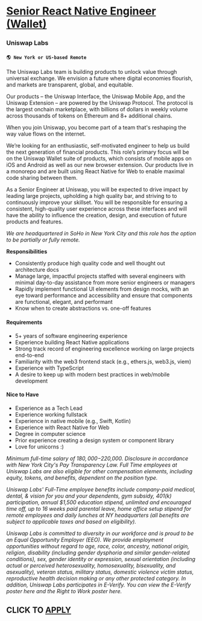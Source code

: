 # [Senior React Native Engineer (Wallet) ](https://www.remotewlb.com/apply/senior-react-native-engineer-wallet)  
### Uniswap Labs  
#### `🌎 New York or US-based Remote `  

The Uniswap Labs team is building products to unlock value through universal exchange. We envision a future where digital economies flourish, and markets are transparent, global, and equitable.

Our products – the Uniswap Interface, the Uniswap Mobile App, and the Uniswap Extension – are powered by the Uniswap Protocol. The protocol is the largest onchain marketplace, with billions of dollars in weekly volume across thousands of tokens on Ethereum and 8+ additional chains.

When you join Uniswap, you become part of a team that's reshaping the way value flows on the internet.

We’re looking for an enthusiastic, self-motivated engineer to help us build the next generation of financial products. This role’s primary focus will be on the Uniswap Wallet suite of products, which consists of mobile apps on iOS and Android as well as our new browser extension. Our products live in a monorepo and are built using React Native for Web to enable maximal code sharing between them.

As a Senior Engineer at Uniswap, you will be expected to drive impact by leading large projects, upholding a high quality bar, and striving to to continuously improve your skillset. You will be responsible for ensuring a consistent, high-quality user experience across these interfaces and will have the ability to influence the creation, design, and execution of future products and features.

_We are headquartered in SoHo in New York City and this role has the option to be partially or fully remote._

**Responsibilities**

  * Consistently produce high quality code and well thought out architecture docs
  * Manage large, impactful projects staffed with several engineers with minimal day-to-day assistance from more senior engineers or managers
  * Rapidly implement functional UI elements from design mocks, with an eye toward performance and accessibility and ensure that components are functional, elegant, and performant
  * Know when to create abstractions vs. one-off features

#### **Requirements**

  * 5+ years of software engineering experience
  * Experience building React Native applications
  * Strong track record of engineering excellence working on large projects end-to-end
  * Familiarity with the web3 frontend stack (e.g., ethers.js, web3.js, viem)
  * Experience with TypeScript
  * A desire to keep up with modern best practices in web/mobile development

#### **Nice to Have**

  * Experience as a Tech Lead
  * Experience working fullstack
  * Experience in native mobile (e.g., Swift, Kotlin)
  * Experience with React Native for Web
  * Degree in computer science
  * Prior experience creating a design system or component library
  * Love for unicorns :)

_Minimum full-time salary of $180,000-$220,000. Disclosure in accordance with New York City's Pay Transparency Law._ _Full Time employees at Uniswap Labs are also eligible for other compensation elements, including equity, tokens, and benefits, dependent on the position type._

_Uniswap Labs' Full-Time employee benefits include company-paid medical, dental, & vision for you and your dependents, gym subsidy, 401(k) participation, annual $1,500 education stipend, unlimited and encouraged time off, up to 16 weeks paid parental leave, home office setup stipend for remote employees and daily lunches at NY headquarters (all benefits are subject to applicable taxes and based on eligibility)._

_Uniswap Labs is committed to diversity in our workforce and is proud to be an Equal Opportunity Employer (EEO). We provide employment opportunities without regard to age, race, color, ancestry, national origin, religion, disability (including gender dysphoria and similar gender-related conditions), sex, gender identity or expression, sexual orientation (including actual or perceived heterosexuality, homosexuality, bisexuality, and asexuality), veteran status, military status, domestic violence victim status, reproductive health decision making or any other protected category. In addition, Uniswap Labs participates in E-Verify. You can view the E-Verify poster here and the Right to Work poster here._

  
## CLICK TO [APPLY](https://www.remotewlb.com/apply/senior-react-native-engineer-wallet)

